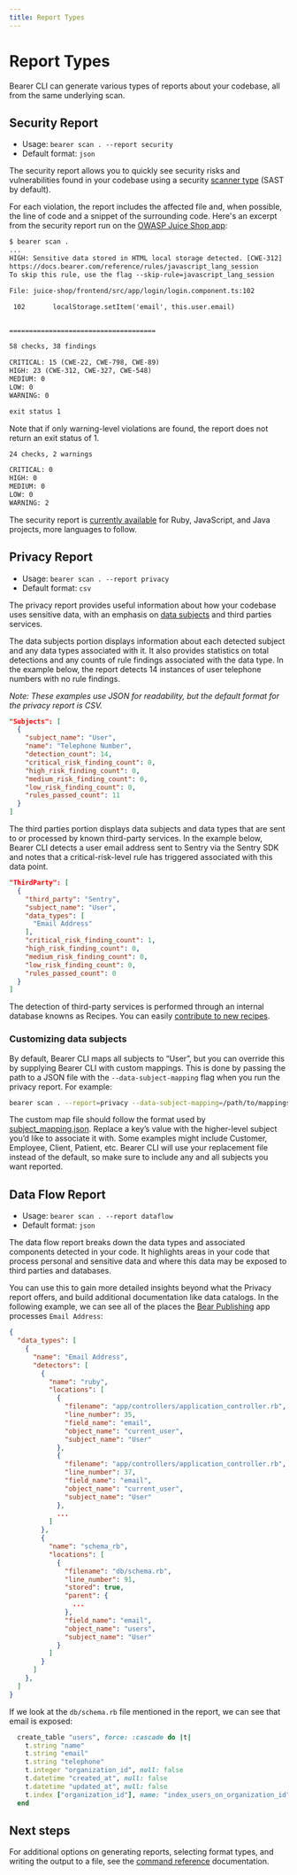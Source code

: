 ```yaml
---
title: Report Types
---
```


# Report Types

Bearer CLI can generate various types of reports about your codebase, all from the same underlying scan.

## Security Report

- Usage: `bearer scan . --report security`
- Default format: `json`

The security report allows you to quickly see security risks and vulnerabilities found in your codebase using a security [scanner type](/explanations/scanners) (SAST by default).

For each violation, the report includes the affected file and, when possible, the line of code and a snippet of the surrounding code. Here's an excerpt from the security report run on the [OWASP Juice Shop app](https://github.com/juice-shop/juice-shop):

```txt
$ bearer scan .
...
HIGH: Sensitive data stored in HTML local storage detected. [CWE-312]
https://docs.bearer.com/reference/rules/javascript_lang_session
To skip this rule, use the flag --skip-rule=javascript_lang_session

File: juice-shop/frontend/src/app/login/login.component.ts:102

 102       localStorage.setItem('email', this.user.email)


=====================================

58 checks, 38 findings

CRITICAL: 15 (CWE-22, CWE-798, CWE-89)
HIGH: 23 (CWE-312, CWE-327, CWE-548)
MEDIUM: 0
LOW: 0
WARNING: 0

exit status 1
```

Note that if only warning-level violations are found, the report does not return an exit status of 1.

```txt
24 checks, 2 warnings

CRITICAL: 0
HIGH: 0
MEDIUM: 0
LOW: 0
WARNING: 2

```

The security report is [currently available](/reference/supported-languages/) for Ruby, JavaScript, and Java projects, more languages to follow.

## Privacy Report

- Usage: `bearer scan . --report privacy`
- Default format: `csv`

The privacy report provides useful information about how your codebase uses sensitive data, with an emphasis on [data subjects](https://ico.org.uk/for-organisations/sme-web-hub/key-data-protection-terms-you-need-to-know/#datasubject) and third parties services.

The data subjects portion displays information about each detected subject and any data types associated with it. It also provides statistics on total detections and any counts of rule findings associated with the data type. In the example below, the report detects 14 instances of user telephone numbers with no rule findings.

_Note: These examples use JSON for readability, but the default format for the privacy report is CSV._

```json
"Subjects": [
  {
    "subject_name": "User",
    "name": "Telephone Number",
    "detection_count": 14,
    "critical_risk_finding_count": 0,
    "high_risk_finding_count": 0,
    "medium_risk_finding_count": 0,
    "low_risk_finding_count": 0,
    "rules_passed_count": 11
  }
]
```

The third parties portion displays data subjects and data types that are sent to or processed by known third-party services. In the example below, Bearer CLI detects a user email address sent to Sentry via the Sentry SDK and notes that a critical-risk-level rule has triggered associated with this data point.

```json
"ThirdParty": [
  {
    "third_party": "Sentry",
    "subject_name": "User",
    "data_types": [
      "Email Address"
    ],
    "critical_risk_finding_count": 1,
    "high_risk_finding_count": 0,
    "medium_risk_finding_count": 0,
    "low_risk_finding_count": 0,
    "rules_passed_count": 0
  }
]
```

The detection of third-party services is performed through an internal database knowns as Recipes. You can easily [contribute to new recipes](/contributing/recipes/).

### Customizing data subjects

By default, Bearer CLI maps all subjects to “User”, but you can override this by supplying Bearer CLI with custom mappings. This is done by passing the path to a JSON file with the `--data-subject-mapping` flag when you run the privacy report. For example:

```bash
bearer scan . --report=privacy --data-subject-mapping=/path/to/mappings.json
```

The custom map file should follow the format used by [subject_mapping.json]({{meta.sourcePath}}/blob/main/internal/classification/db/subject_mapping.json). Replace a key’s value with the higher-level subject you’d like to associate it with. Some examples might include Customer, Employee, Client, Patient, etc. Bearer CLI will use your replacement file instead of the default, so make sure to include any and all subjects you want reported.

## Data Flow Report

- Usage: `bearer scan . --report dataflow`
- Default format: `json`

The data flow report breaks down the data types and associated components detected in your code. It highlights areas in your code that process personal and sensitive data and where this data may be exposed to third parties and databases.

You can use this to gain more detailed insights beyond what the Privacy report offers, and build additional documentation like data catalogs. In the following example, we can see all of the places the [Bear Publishing](https://github.com/Bearer/bear-publishing) app processes `Email Address`:

```json
{
  "data_types": [
    {
      "name": "Email Address",
      "detectors": [
        {
          "name": "ruby",
          "locations": [
            {
              "filename": "app/controllers/application_controller.rb",
              "line_number": 35,
              "field_name": "email",
              "object_name": "current_user",
              "subject_name": "User"
            },
            {
              "filename": "app/controllers/application_controller.rb",
              "line_number": 37,
              "field_name": "email",
              "object_name": "current_user",
              "subject_name": "User"
            },
            ...
          ]
        },
        {
          "name": "schema_rb",
          "locations": [
            {
              "filename": "db/schema.rb",
              "line_number": 91,
              "stored": true,
              "parent": {
                ...
              },
              "field_name": "email",
              "object_name": "users",
              "subject_name": "User"
            }
          ]
        }
      ]
    },
  ]
}
```

If we look at the `db/schema.rb` file mentioned in the report, we can see that email is exposed:

```ruby
  create_table "users", force: :cascade do |t|
    t.string "name"
    t.string "email"
    t.string "telephone"
    t.integer "organization_id", null: false
    t.datetime "created_at", null: false
    t.datetime "updated_at", null: false
    t.index ["organization_id"], name: "index_users_on_organization_id"
  end
```

## Next steps

For additional options on generating reports, selecting format types, and writing the output to a file, see the [command reference](/reference/commands/) documentation.
